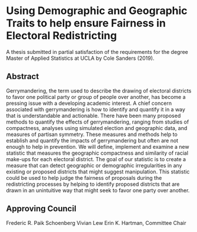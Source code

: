 # Using Demographic and Geographic Traits to help ensure Fairness in Electoral Redistricting
A thesis submitted in partial satisfaction of the requirements for the degree Master of Applied Statistics at UCLA by Cole Sanders (2019).

## Abstract
Gerrymandering, the term used to describe the drawing of electoral districts to favor one political party or group of people over another, has become a pressing issue with a developing academic interest. A chief concern associated with gerrymandering is how to identify and quantify it in a way that is understandable and actionable. There have been many proposed methods to quantify the effects of gerrymandering, ranging from studies of compactness, analyses using simulated election and geographic data, and measures of partisan symmetry. These measures and methods help to establish and quantify the impacts of gerrymandering but often are not enough to help in prevention. We will define, implement and examine a new statistic that measures the geographic compactness and similarity of racial make-ups for each electoral district. The goal of our statistic is to create a measure that can detect geographic or demographic irregularities in any existing or proposed districts that might suggest manipulation. This statistic could be used to help judge the fairness of proposals during the redistricting processes by helping to identify proposed districts that are drawn in an unintuitive way that might seek to favor one party over another.

## Approving Council
Frederic R. Paik Schoenberg
Vivian Lew
Erin K. Hartman, Committee Chair
